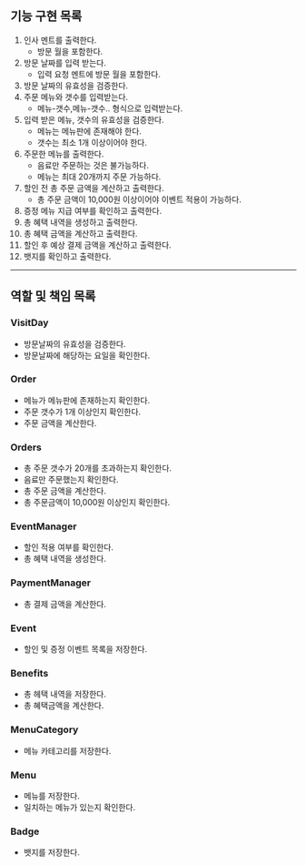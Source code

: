 ## 기능 구현 목록

1. 인사 멘트를 출력한다.
    - 방문 월을 포함한다.
2. 방문 날짜를 입력 받는다.
    - 입력 요청 멘트에 방문 월을 포함한다.
3. 방문 날짜의 유효성을 검증한다.
4. 주문 메뉴와 갯수를 입력받는다.
    - 메뉴-갯수,메뉴-갯수.. 형식으로 입력받는다.
5. 입력 받은 메뉴, 갯수의 유효성을 검증한다.
    - 메뉴는 메뉴판에 존재해야 한다.
    - 갯수는 최소 1개 이상이어야 한다.
6. 주문한 메뉴를 출력한다.
    - 음료만 주문하는 것은 불가능하다.
    - 메뉴는 최대 20개까지 주문 가능하다.
7. 할인 전 총 주문 금액을 계산하고 출력한다.
    - 총 주문 금액이 10,000원 이상이어야 이벤트 적용이 가능하다.
8. 증정 메뉴 지급 여부를 확인하고 출력한다.
9. 총 혜택 내역을 생성하고 출력한다.
10. 총 혜택 금액을 계산하고 출력한다.
11. 할인 후 예상 결제 금액을 계산하고 출력한다.
12. 뱃지를 확인하고 출력한다.

***

## 역할 및 책임 목록

### VisitDay

- 방문날짜의 유효성을 검증한다.
- 방문날짜에 해당하는 요일을 확인한다.

### Order

- 메뉴가 메뉴판에 존재하는지 확인한다.
- 주문 갯수가 1개 이상인지 확인한다.
- 주문 금액을 계산한다.

### Orders

- 총 주문 갯수가 20개를 초과하는지 확인한다.
- 음료만 주문했는지 확인한다.
- 총 주문 금액을 계산한다.
- 총 주문금액이 10,000원 이상인지 확인한다.

### EventManager

- 할인 적용 여부를 확인한다.
- 총 혜택 내역을 생성한다.

### PaymentManager

- 총 결제 금액을 계산한다.

### Event

- 할인 및 증정 이벤트 목록을 저장한다.

### Benefits

- 총 헤택 내역을 저장한다.
- 총 혜택금액을 계산한다.

### MenuCategory

- 메뉴 카테고리를 저장한다.

### Menu

- 메뉴를 저장한다.
- 일치하는 메뉴가 있는지 확인한다.

### Badge

- 뱃지를 저장한다.

